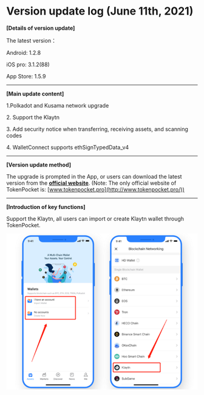 # Version update log (June 11th, 2021)

**\[Details of version update]**&#x20;

The latest version：&#x20;

Android: 1.2.8&#x20;

iOS pro: 3.1.2(88)&#x20;

App Store: 1.5.9

****

**\[Main update content]**&#x20;

1.Polkadot and Kusama network upgrade

2\. Support the Klaytn

3\. Add security notice when transferring, receiving assets, and scanning codes

4\. WalletConnect supports ethSignTypedData\_v4

****

**\[Version update method]**&#x20;

The upgrade is prompted in the App, or users can download the latest version from the [**official website**](https://www.tokenpocket.pro/en/download/app). (Note: The only official website of TokenPocket is: [www.tokenpocket.pro](http://www.tokenpocket.pro/))

****

**\[Introduction of key functions]**

Support the Klaytn, all users can import or create Klaytn wallet through TokenPocket.

![](<../../.gitbook/assets/2 (10) (1).png>)
